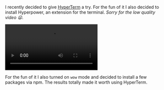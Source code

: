 I recently decided to give <a href="https://hyperterm.org/">HyperTerm</a> a try. For the fun of it I also decided to install Hyperpower, an extension for the terminal. *Sorry for the low quality video 😦*.

<div class="has-video">
  <video src="/static/assets/videos/hyperpower.mp4" class="video" controls></video>
</div>

For the fun of it I also turned on `wow` mode and decided to install a few packages via npm. The results totally made it worth using HyperTerm.
